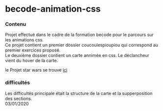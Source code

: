 # becode-animation-css
### Contenu
Projet effectué dans le cadre de la formation becode pour le parcours sur les animations css.  
Ce projet contient un premier dossier coucoulespioupiou qui correspond au premier exercices proposé.  
Le deuxième dossier contient un carte annimée en css. Le déclancheur vient du hover de la carte.  

le Projet star wars se trouve [ici](https://github.com/HugoBricoult/Star-Wars-Crawl/blob/master/README.md)
### difficultés
Les difficultés principale était la structure de la carte et la supperposition des sections.  
03/01/2020

